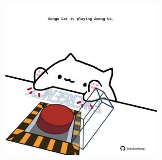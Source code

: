 <!-- built at 11/07/2024, 22:00:53 UTC -->
<p align="center">
  <img width="500" height="500" src="./ReadmeImage.svg">
</p>
